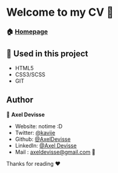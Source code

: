 # Welcome to my CV 👋



### 🏠 [Homepage](https://github.com/AxelDevisse/ohmyfood)

## 🔨 Used in this project

* HTML5
* CSS3/SCSS
* GIT





## Author

👤 **Axel Devisse**

* Website: notime :D
* Twitter: [@kavije](https://twitter.com/kavije)
* Github: [@AxelDevisse](https://github.com/AxelDevisse)
* LinkedIn: [@Axel Devisse](https://linkedin.com/in/axel-devisse-253941195/)
* Mail : axeldevisse@gmail.com 💬


Thanks for reading ❤️
